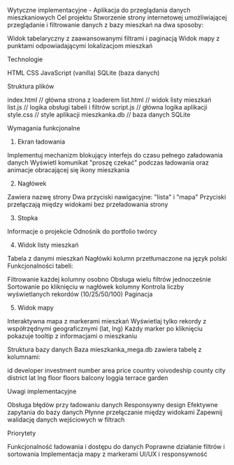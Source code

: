 Wytyczne implementacyjne - Aplikacja do przeglądania danych mieszkaniowych
Cel projektu
Stworzenie strony internetowej umożliwiającej przeglądanie i filtrowanie danych z bazy mieszkań na dwa sposoby:

Widok tabelaryczny z zaawansowanymi filtrami i paginacją
Widok mapy z punktami odpowiadającymi lokalizacjom mieszkań

Technologie

HTML
CSS
JavaScript (vanilla)
SQLite (baza danych)

Struktura plików

index.html      // główna strona z loaderem
list.html       // widok listy mieszkań
list.js         // logika obsługi tabeli i filtrów
script.js       // główna logika aplikacji
style.css       // style aplikacji
mieszkanka.db   // baza danych SQLite

Wymagania funkcjonalne
1. Ekran ładowania

Implementuj mechanizm blokujący interfejs do czasu pełnego załadowania danych
Wyświetl komunikat "proszę czekać" podczas ładowania oraz animacje obracającej się ikony mieszkania

2. Nagłówek

Zawiera nazwę strony
Dwa przyciski nawigacyjne: "lista" i "mapa"
Przyciski przełączają między widokami bez przeładowania strony

3. Stopka

Informacje o projekcie
Odnośnik do portfolio twórcy

4. Widok listy mieszkań

Tabela z danymi mieszkań
Nagłówki kolumn przetłumaczone na język polski
Funkcjonalności tabeli:

Filtrowanie każdej kolumny osobno
Obsługa wielu filtrów jednocześnie
Sortowanie po kliknięciu w nagłówek kolumny
Kontrola liczby wyświetlanych rekordów (10/25/50/100)
Paginacja



5. Widok mapy

Interaktywna mapa z markerami mieszkań
Wyświetlaj tylko rekordy z współrzędnymi geograficznymi (lat, lng)
Każdy marker po kliknięciu pokazuje tooltip z informacjami o mieszkaniu

Struktura bazy danych
Baza mieszkanka_mega.db zawiera tabelę z kolumnami:

id
developer
investment
number
area
price
country
voivodeship
county
city
district
lat
lng
floor
floors
balcony
loggia
terrace
garden

Uwagi implementacyjne

Obsługa błędów przy ładowaniu danych
Responsywny design
Efektywne zapytania do bazy danych
Płynne przełączanie między widokami
Zapewnij walidację danych wejściowych w filtrach

Priorytety

Funkcjonalność ładowania i dostępu do danych
Poprawne działanie filtrów i sortowania
Implementacja mapy z markerami
UI/UX i responsywność